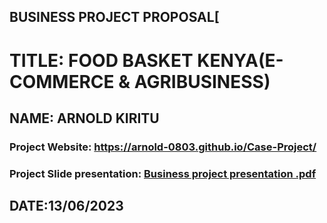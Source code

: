 ## BUSINESS PROJECT PROPOSAL[

# TITLE: FOOD BASKET KENYA(E-COMMERCE & AGRIBUSINESS)
## NAME: ARNOLD KIRITU

### Project Website: https://arnold-0803.github.io/Case-Project/
### Project Slide presentation: [Business project presentation .pdf](https://github.com/Arnold-0803/Case-Project/files/13907544/Business.project.presentation.pdf)
## DATE:13/06/2023


